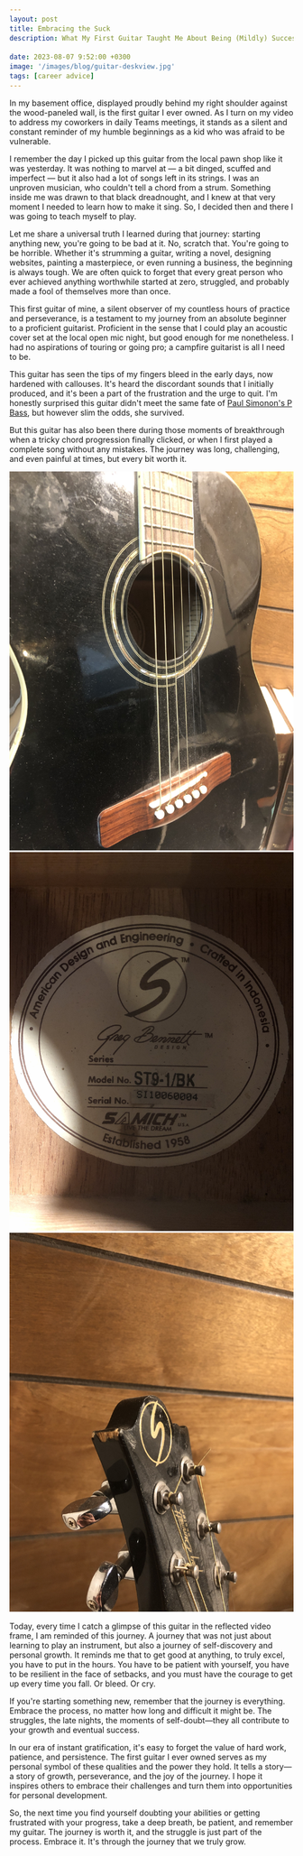 ```yaml
---
layout: post
title: Embracing the Suck
description: What My First Guitar Taught Me About Being (Mildly) Successful In Life

date: 2023-08-07 9:52:00 +0300
image: '/images/blog/guitar-deskview.jpg'
tags: [career advice]
---
```


In my basement office, displayed proudly behind my right shoulder against the wood-paneled wall, is the first guitar I ever owned. As I turn on my video to address my coworkers in daily Teams meetings, it stands as a silent and constant reminder of my humble beginnings as a kid who was afraid to be vulnerable.

I remember the day I picked up this guitar from the local pawn shop like it was yesterday. It was nothing to marvel at &mdash; a bit dinged, scuffed and imperfect &mdash; but it also had a lot of songs left in its strings. I was an unproven musician, who couldn't tell a chord from a strum. Something inside me was drawn to that black dreadnought, and I knew at that very moment I needed to learn how to make it sing. So, I decided then and there I was going to teach myself to play.

Let me share a universal truth I learned during that journey: starting anything new, you're going to be bad at it. No, scratch that. You're going to be horrible. Whether it's strumming a guitar, writing a novel, designing websites, painting a masterpiece, or even running a business, the beginning is always tough. We are often quick to forget that every great person who ever achieved anything worthwhile started at zero, struggled, and probably made a fool of themselves more than once.

This first guitar of mine, a silent observer of my countless hours of practice and perseverance, is a testament to my journey from an absolute beginner to a proficient guitarist. Proficient in the sense that I could play an acoustic cover set at the local open mic night, but good enough for me nonetheless. I had no aspirations of touring or going pro; a campfire guitarist is all I need to be. 

This guitar has seen the tips of my fingers bleed in the early days, now hardened with callouses. It's heard the discordant sounds that I initially produced, and it's been a part of the frustration and the urge to quit. I'm honestly surprised this guitar didn't meet the same fate of <a href="https://www.fender.com/articles/behind-the-scenes/you-destroy-the-things-you-love-the-story-of-london-callings-iconic-cover" target="_blank">Paul Simonon's P Bass</a>, but however slim the odds, she survived. 

But this guitar has also been there during those moments of breakthrough when a tricky chord progression finally clicked, or when I first played a complete song without any mistakes. The journey was long, challenging, and even painful at times, but every bit worth it.

<div class="gallery-box">
  <div class="gallery">
    <img src="/images/blog/guitar-closeup.jpg" loading="lazy" alt="closeup of the guitar">
    <img src="/images/blog/guitar-logo.jpg" loading="lazy" alt="label, logo inside the guitar's sound hole">
    <img src="/images/blog/guitar-dent.jpg" loading="lazy" alt="a dent from years of abuse">
  </div>
</div>

Today, every time I catch a glimpse of this guitar in the reflected video frame, I am reminded of this journey. A journey that was not just about learning to play an instrument, but also a journey of self-discovery and personal growth. It reminds me that to get good at anything, to truly excel, you have to put in the hours. You have to be patient with yourself, you have to be resilient in the face of setbacks, and you must have the courage to get up every time you fall. Or bleed. Or cry.

If you're starting something new, remember that the journey is everything. Embrace the process, no matter how long and difficult it might be. The struggles, the late nights, the moments of self-doubt—they all contribute to your growth and eventual success.

In our era of instant gratification, it's easy to forget the value of hard work, patience, and persistence. The first guitar I ever owned serves as my personal symbol of these qualities and the power they hold. It tells a story—a story of growth, perseverance, and the joy of the journey. I hope it inspires others to embrace their challenges and turn them into opportunities for personal development.

So, the next time you find yourself doubting your abilities or getting frustrated with your progress, take a deep breath, be patient, and remember my guitar. The journey is worth it, and the struggle is just part of the process. Embrace it. It's through the journey that we truly grow.